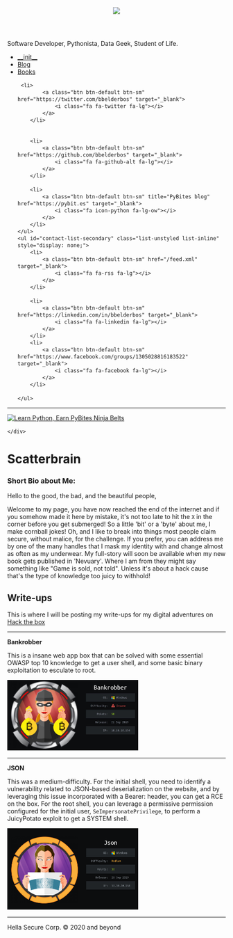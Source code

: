 <div class="col-sm-3 sidebar hidden-xs" style="background: url(https://bobbelderbos.com/assets/binary_wallpaper.jpg) no-repeat center center !important; height: 1600px;">
		<!-- sidebar.html -->
<header class="sidebar-header" role="banner">
	<a href="/">
		<img src="https://www.gravatar.com/avatar/e1d159796a39ce2eafe4b40e9b8f9871?s=150" class="img-circle">
	</a>
</header>


<div id="bio" class="text-center">

  <p>Software Developer, Pythonista, Data Geek, Student of Life.</p>

  <ul id="sbLinks">
    <li><i class="fa fa-info-circle"></i> <a href="/guide">__init__</a></li>
	  <li><i class="fa fa-archive"></i> <a href="/archive">Blog</a></li>
    <li><i class="fa fa-book"></i> <a href="/books">Books</a></li>
  </ul>
</div>


<div id="contact-list" class="text-center">
	<ul class="list-unstyled list-inline">
		
	 <li>
			<a class="btn btn-default btn-sm" href="https://twitter.com/bbelderbos" target="_blank">
				<i class="fa fa-twitter fa-lg"></i>
			</a>
		</li>
		
		
		<li>
			<a class="btn btn-default btn-sm" href="https://github.com/bbelderbos" target="_blank">
				<i class="fa fa-github-alt fa-lg"></i>
			</a>
		</li>
		
		<li>
			<a class="btn btn-default btn-sm" title="PyBites blog" href="https://pybit.es" target="_blank">
				<i class="fa icon-python fa-lg-ow"></i>
			</a>
		</li>
	</ul>
	<ul id="contact-list-secondary" class="list-unstyled list-inline" style="display: none;">
		<li>
			<a class="btn btn-default btn-sm" href="/feed.xml" target="_blank">
				<i class="fa fa-rss fa-lg"></i>
			</a>
		</li>
		
		<li>
			<a class="btn btn-default btn-sm" href="https://linkedin.com/in/bbelderbos" target="_blank">
				<i class="fa fa-linkedin fa-lg"></i>
			</a>
		</li>
		<li>
			<a class="btn btn-default btn-sm" href="https://www.facebook.com/groups/1305028816183522" target="_blank">
				<i class="fa fa-facebook fa-lg"></i>
			</a>
		</li>
		
	</ul>
</div>

<hr class="softDivider">

<div id="ninjaWidget">
  <a href="https://codechalleng.es/via/bob" target="_blank"><img src="https://codechalleng.es/static/img/honors/ninja_widget.png" alt="Learn Python, Earn PyBites Ninja Belts"></a>
</div>
<!-- sidebar.html end -->

	</div>


# Scatterbrain

### Short Bio about Me:
Hello to the good, the bad, and the beautiful people,

Welcome to my page, you have now reached the end of the internet and if you somehow made it here by mistake, it's not too late to hit the `X` in the corner before you get submerged! So a little 'bit' or a 'byte' about me, I make cornball jokes! Oh, and I like to break into things most people claim secure, without malice, for the challenge. If you prefer, you can address me by one of the many handles that I mask my identity with and change almost as often as my underwear. My full-story will soon be available when my new book gets published in 'Nevuary'. Where I am from they might say something like "Game is sold, not told". Unless it's about a hack cause that's the type of knowledge too juicy to withhold!

## Write-ups
This is where I will be posting my write-ups for my digital adventures on [Hack the box](https://hackthebox.eu)

****

**Bankrobber**

This is a insane web app box that can be solved with some essential OWASP top 10 knowledge to get a user shell, and some basic binary exploitation to esculate to root.

[<img src="img/card.jpeg" width="60%">](bankrobber.md) 

----

**JSON**

This was a medium-difficulty. For the initial shell, you need to identify a vulnerability related to JSON-based deserialization on the website, and by leveraging this issue incorporated with a Bearer: header, you can get a RCE on the box. For the root shell, you can leverage a permissive permission configured for the initial user, `SeImpersonatePrivilege`, to perform a JuicyPotato exploit to get a SYSTEM shell.

[<img src="img/JSON.png" width="60%">]() 

----

Hella Secure Corp. © 2020 and beyond  
 
